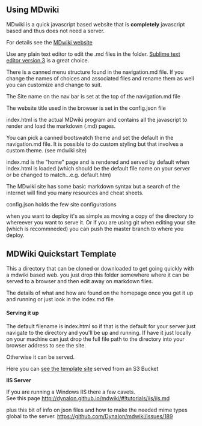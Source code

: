 

## Using MDwiki 

MDwiki is a quick javascript based website that is __completely__ javascript based and thus does not need a server.

For details see the [MDwiki website](http://dynalon.github.io/mdwiki/#!index.md)

Use any plain text editor to edit the .md files in the folder.  [Sublime text editor version 3](http://www.sublimetext.com/) is a great choice. 

There is a canned menu structure found in the navigation.md file.  If you change the names of choices and associated files and rename them as well you can customize and change to suit.

The Site name on the nav bar is set at the top of the navigation.md file

The website title used in the browser is set in the config.json file

index.html is the actual MDwiki program and contains all the javascript to render and load the markdown (.md) pages.

You can pick a canned bootswatch theme and set the default in the navigation.md file.   It is possible to do custom styling but that involves a custom theme.  (see mdwiki site)

index.md is the "home" page and is rendered and served by default when index.html is loaded (which should be the default file name on your server or be changed to match...e.g. default.htm)

The MDwiki site has some basic markdown syntax but a search of the internet will find you many resources and cheat sheets.

config.json holds the few site configurations

when you want to deploy it's as simple as moving a copy of the directory to whereever you want to serve it.
Or if you are using git when editing your site (which is recommneded) you can push the master branch to where you deploy.


## MDWiki Quickstart Template

This a directory that can be cloned or downloaded to get going quickly with a mdwiki based web.
you just drop this folder somewhere where it can be served to a browser and then edit away on markdown files.

The details of what and how are found on the homepage once you get it up and running or just look in the index.md file

#### Serving it up

The default filename is index.html so if that is the default for your server just navigate to the directory and you'll be up and running.  If have it just locally on your machine can just drop the full file path to the directory into your browser address to see the site.  

Otherwise it can be served.

Here you can [see the template site](http://david.kebler.net.s3.amazonaws.com/mdwiki-template/index.html#!index.md) served from an S3 Bucket

__IIS Server__

If you are running a Windows IIS there a few cavets.  
See this page http://dynalon.github.io/mdwiki/#!tutorials/iis/iis.md

plus this bit of info on json files and how to make the needed mime types global to the server.
https://github.com/Dynalon/mdwiki/issues/189